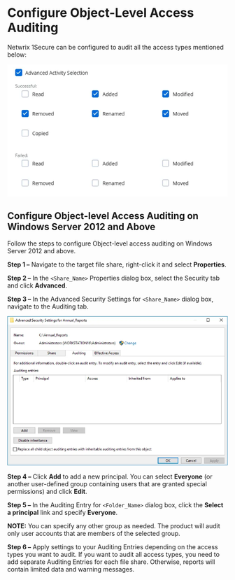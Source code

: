 # Configure Object-Level Access Auditing

Netwrix 1Secure can be configured to audit all the access types mentioned below:

![Advanced Activity Selection options](../../../../static/img/product_docs/1secure/configuration/computer/objectlevelaccessaudit.webp)

## Configure Object-level Access Auditing on Windows Server 2012 and Above

Follow the steps to configure Object-level access auditing on Windows Server 2012 and above.

**Step 1 –** Navigate to the target file share, right-click it and select **Properties**.

**Step 2 –** In the `<Share_Name>` Properties dialog box, select the Security tab and click
**Advanced**.

**Step 3 –** In the Advanced Security Settings for `<Share_Name>` dialog box, navigate to the
Auditing tab.

![Advanced Security Settings for `<Share_Name>` dialog box](../../../../static/img/product_docs/1secure/configuration/computer/auditing_entries_netapp_2016.webp)

**Step 4 –** Click **Add** to add a new principal. You can select **Everyone** (or another
user-defined group containing users that are granted special permissions) and click **Edit**.

**Step 5 –** In the Auditing Entry for `<Folder_Name>` dialog box, click the **Select a principal**
link and specify **Everyone**.

**NOTE:** You can specify any other group as needed. The product will audit only user accounts that
are members of the selected group.

**Step 6 –** Apply settings to your Auditing Entries depending on the access types you want to
audit. If you want to audit all access types, you need to add separate Auditing Entries for each
file share. Otherwise, reports will contain limited data and warning messages.
